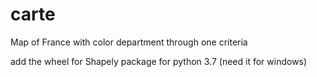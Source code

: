 # carte
Map of France with color department through one criteria

add the wheel for Shapely package for python 3.7 (need it for windows)
